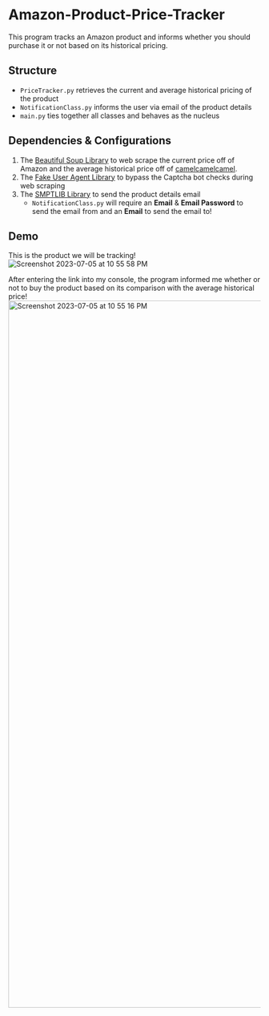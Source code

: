 # Amazon-Product-Price-Tracker
This program tracks an Amazon product and informs whether you should purchase it or not based on its historical pricing.

## Structure
- `PriceTracker.py` retrieves the current and average historical pricing of the product
- `NotificationClass.py` informs the user via email of the product details 
- `main.py` ties together all classes and behaves as the nucleus
## Dependencies & Configurations
1. The [Beautiful Soup Library](https://www.crummy.com/software/BeautifulSoup/bs4/doc/) to web scrape the current price off of Amazon and the average historical price off of [camelcamelcamel](https://camelcamelcamel.com/).
2. The [Fake User Agent Library](https://pypi.org/project/fake-useragent/) to bypass the Captcha bot checks during web scraping
3. The [SMPTLIB Library](https://docs.python.org/3/library/smtplib.html) to send the product details email
   - `NotificationClass.py` will require an **Email** & **Email Password** to send the email from and an **Email** to send the email to!


## Demo
This is the product we will be tracking!
![Screenshot 2023-07-05 at 10 55 58 PM](https://github.com/ishan-juneja/Amazon-Product-Price-Tracker/assets/69048541/7f60ca24-e982-4cc8-9d57-f008acbd1e10)


After entering the link into my console, the program informed me whether or not to buy the product based on its comparison with the average historical price!
<img width="1412" alt="Screenshot 2023-07-05 at 10 55 16 PM" src="https://github.com/ishan-juneja/Amazon-Product-Price-Tracker/assets/69048541/424882dc-f444-41c9-b754-912960e6f0d8">
